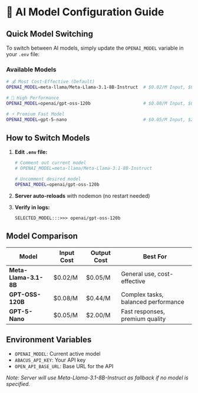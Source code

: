# 🤖 AI Model Configuration Guide

## Quick Model Switching

To switch between AI models, simply update the `OPENAI_MODEL` variable in your `.env` file:

### Available Models

```bash
# 💰 Most Cost-Effective (Default)
OPENAI_MODEL=meta-llama/Meta-Llama-3.1-8B-Instruct  # $0.02/M Input, $0.05/M Output

# 🚀 High Performance
OPENAI_MODEL=openai/gpt-oss-120b                    # $0.08/M Input, $0.44/M Output

# ⚡ Premium Fast Model
OPENAI_MODEL=gpt-5-nano                             # $0.05/M Input, $2.00/M Output
```

## How to Switch Models

1. **Edit `.env` file:**
   ```bash
   # Comment out current model
   # OPENAI_MODEL=meta-llama/Meta-Llama-3.1-8B-Instruct

   # Uncomment desired model
   OPENAI_MODEL=openai/gpt-oss-120b
   ```

2. **Server auto-reloads** with nodemon (no restart needed)

3. **Verify in logs:**
   ```
   SELECTED_MODEL:::>>> openai/gpt-oss-120b
   ```

## Model Comparison

| Model | Input Cost | Output Cost | Best For |
|-------|------------|-------------|----------|
| **Meta-Llama-3.1-8B** | $0.02/M | $0.05/M | General use, cost-effective |
| **GPT-OSS-120B** | $0.08/M | $0.44/M | Complex tasks, balanced performance |
| **GPT-5-Nano** | $0.05/M | $2.00/M | Fast responses, premium quality |

## Environment Variables

- `OPENAI_MODEL`: Current active model
- `ABACUS_API_KEY`: Your API key
- `OPEN_API_BASE_URL`: Base URL for the API

*Note: Server will use Meta-Llama-3.1-8B-Instruct as fallback if no model is specified.*